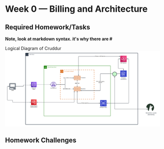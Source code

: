 # Week 0 — Billing and Architecture

## Required Homework/Tasks
**Note, look at markdown syntax. it's why there are #** 

Logical Diagram of Cruddur
![Logical Diagram of Cruddur](assets/Homework%20Diagram.png)
## Homework Challenges
